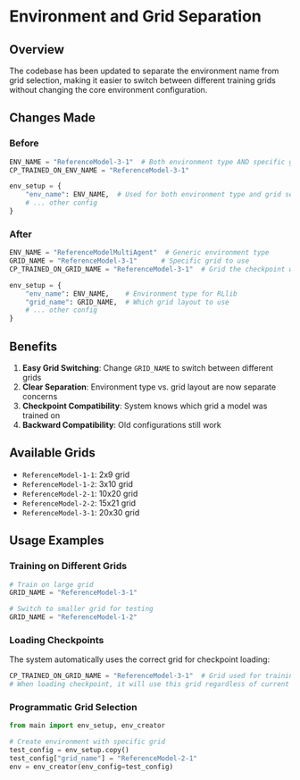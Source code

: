 # Environment and Grid Separation

## Overview

The codebase has been updated to separate the environment name from grid selection, making it easier to switch between different training grids without changing the core environment configuration.

## Changes Made

### Before
```python
ENV_NAME = "ReferenceModel-3-1"  # Both environment type AND specific grid
CP_TRAINED_ON_ENV_NAME = "ReferenceModel-3-1"

env_setup = {
    "env_name": ENV_NAME,  # Used for both environment type and grid selection
    # ... other config
}
```

### After
```python
ENV_NAME = "ReferenceModelMultiAgent"  # Generic environment type
GRID_NAME = "ReferenceModel-3-1"      # Specific grid to use
CP_TRAINED_ON_GRID_NAME = "ReferenceModel-3-1"  # Grid the checkpoint was trained on

env_setup = {
    "env_name": ENV_NAME,    # Environment type for RLlib
    "grid_name": GRID_NAME,  # Which grid layout to use
    # ... other config
}
```

## Benefits

1. **Easy Grid Switching**: Change `GRID_NAME` to switch between different grids
2. **Clear Separation**: Environment type vs. grid layout are now separate concerns
3. **Checkpoint Compatibility**: System knows which grid a model was trained on
4. **Backward Compatibility**: Old configurations still work

## Available Grids

- `ReferenceModel-1-1`: 2x9 grid
- `ReferenceModel-1-2`: 3x10 grid  
- `ReferenceModel-2-1`: 10x20 grid
- `ReferenceModel-2-2`: 15x21 grid
- `ReferenceModel-3-1`: 20x30 grid

## Usage Examples

### Training on Different Grids
```python
# Train on large grid
GRID_NAME = "ReferenceModel-3-1"

# Switch to smaller grid for testing
GRID_NAME = "ReferenceModel-1-2"
```

### Loading Checkpoints
The system automatically uses the correct grid for checkpoint loading:
```python
CP_TRAINED_ON_GRID_NAME = "ReferenceModel-3-1"  # Grid used for training
# When loading checkpoint, it will use this grid regardless of current GRID_NAME
```

### Programmatic Grid Selection
```python
from main import env_setup, env_creator

# Create environment with specific grid
test_config = env_setup.copy()
test_config["grid_name"] = "ReferenceModel-2-1"
env = env_creator(env_config=test_config)
```